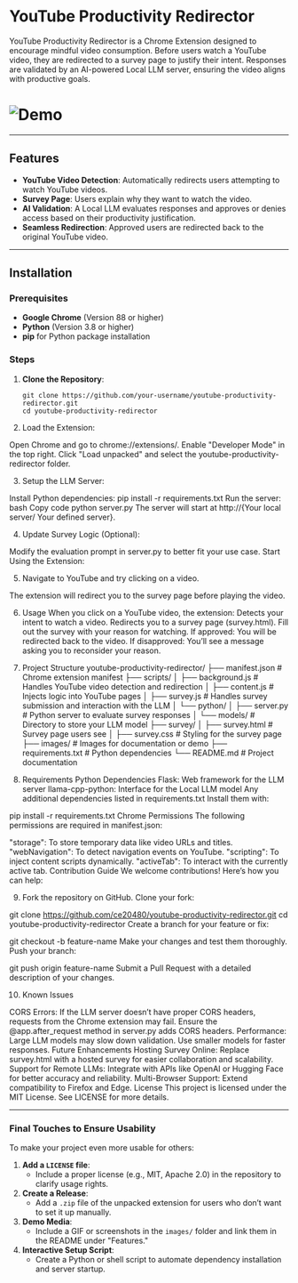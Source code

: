 # YouTube Productivity Redirector

YouTube Productivity Redirector is a Chrome Extension designed to encourage mindful video consumption. Before users watch a YouTube video, they are redirected to a survey page to justify their intent. Responses are validated by an AI-powered Local LLM server, ensuring the video aligns with productive goals.

# ![Demo](images/demo.gif) <!-- Optional: Include a GIF or image of the extension in action -->

---

## Features
- **YouTube Video Detection**: Automatically redirects users attempting to watch YouTube videos.
- **Survey Page**: Users explain why they want to watch the video.
- **AI Validation**: A Local LLM evaluates responses and approves or denies access based on their productivity justification.
- **Seamless Redirection**: Approved users are redirected back to the original YouTube video.

---

## Installation

### Prerequisites
- **Google Chrome** (Version 88 or higher)
- **Python** (Version 3.8 or higher)
- **pip** for Python package installation

### Steps
1. **Clone the Repository**:
   ```
   git clone https://github.com/your-username/youtube-productivity-redirector.git
   cd youtube-productivity-redirector
   ```
2. Load the Extension:

Open Chrome and go to chrome://extensions/.
Enable "Developer Mode" in the top right.
Click "Load unpacked" and select the youtube-productivity-redirector folder.

3. Setup the LLM Server:

Install Python dependencies:
pip install -r requirements.txt
Run the server:
bash
Copy code
python server.py
The server will start at http://{Your local server/ Your defined server}.

4. Update Survey Logic (Optional):

Modify the evaluation prompt in server.py to better fit your use case.
Start Using the Extension:

5. Navigate to YouTube and try clicking on a video. 

The extension will redirect you to the survey page before playing the video.

6. Usage
When you click on a YouTube video, the extension:
Detects your intent to watch a video.
Redirects you to a survey page (survey.html).
Fill out the survey with your reason for watching.
If approved:
You will be redirected back to the video.
If disapproved:
You’ll see a message asking you to reconsider your reason.

7. Project Structure
youtube-productivity-redirector/
├── manifest.json           # Chrome extension manifest
├── scripts/
│   ├── background.js       # Handles YouTube video detection and redirection
│   ├── content.js          # Injects logic into YouTube pages
│   ├── survey.js           # Handles survey submission and interaction with the LLM
│   └── python/
│       ├── server.py       # Python server to evaluate survey responses
│       └── models/         # Directory to store your LLM model
├── survey/
│   ├── survey.html         # Survey page users see
│   ├── survey.css          # Styling for the survey page
├── images/                 # Images for documentation or demo
├── requirements.txt        # Python dependencies
└── README.md               # Project documentation

8. Requirements
Python Dependencies
Flask: Web framework for the LLM server
llama-cpp-python: Interface for the Local LLM model
Any additional dependencies listed in requirements.txt
Install them with:

pip install -r requirements.txt
Chrome Permissions
The following permissions are required in manifest.json:

"storage": To store temporary data like video URLs and titles.
"webNavigation": To detect navigation events on YouTube.
"scripting": To inject content scripts dynamically.
"activeTab": To interact with the currently active tab.
Contribution Guide
We welcome contributions! Here’s how you can help:

9. Fork the repository on GitHub.
Clone your fork:

git clone https://github.com/ce20480/youtube-productivity-redirector.git
cd youtube-productivity-redirector
Create a branch for your feature or fix:

git checkout -b feature-name
Make your changes and test them thoroughly.
Push your branch:

git push origin feature-name
Submit a Pull Request with a detailed description of your changes.

10. Known Issues

CORS Errors:
If the LLM server doesn’t have proper CORS headers, requests from the Chrome extension may fail.
Ensure the @app.after_request method in server.py adds CORS headers.
Performance:
Large LLM models may slow down validation. Use smaller models for faster responses.
Future Enhancements
Hosting Survey Online:
Replace survey.html with a hosted survey for easier collaboration and scalability.
Support for Remote LLMs:
Integrate with APIs like OpenAI or Hugging Face for better accuracy and reliability.
Multi-Browser Support:
Extend compatibility to Firefox and Edge.
License
This project is licensed under the MIT License. See LICENSE for more details.

---

### Final Touches to Ensure Usability

To make your project even more usable for others:
1. **Add a `LICENSE` file**:
   - Include a proper license (e.g., MIT, Apache 2.0) in the repository to clarify usage rights.
2. **Create a Release**:
   - Add a `.zip` file of the unpacked extension for users who don’t want to set it up manually.
3. **Demo Media**:
   - Include a GIF or screenshots in the `images/` folder and link them in the README under "Features."
4. **Interactive Setup Script**:
   - Create a Python or shell script to automate dependency installation and server startup.
